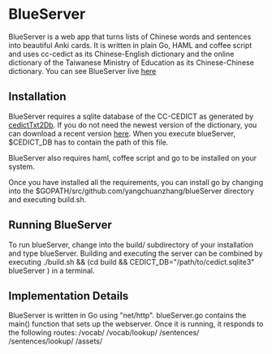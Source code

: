 # BlueServer

BlueServer is a web app that turns lists of Chinese words and sentences into beautiful Anki cards. It is written in plain Go, HAML and coffee script and uses cc-cedict as its Chinese-English dictionary and the online dictionary of the Taiwanese Ministry of Education as its Chinese-Chinese dictionary. You can see BlueServer live [here](http://thebluemandarinlab.com:8080/)

## Installation

BlueServer requires a sqlite database of the CC-CEDICT as generated by [cedictTxt2Db](https://github.com/yangchuanzhang/cedictTxt2Db). If you do not need the newest version of the dictionary, you can download a recent version [here](https://www.dropbox.com/s/277fmaofyaf0dvn/cedict.sqlite3). When you execute blueServer, $CEDICT_DB has to contain the path of this file.

BlueServer also requires haml, coffee script and go to be installed on your system.

Once you have installed all the requirements, you can install go by changing into the $GOPATH/src/github.com/yangchuanzhang/blueServer directory and executing build.sh. 

## Running BlueServer

To run blueServer, change into the build/ subdirectory of your installation and type blueServer. Building and executing the server can be combined by executing
        ./build.sh && (cd build && CEDICT_DB="/path/to/cedict.sqlite3" blueServer )
in a terminal.

## Implementation Details

BlueServer is written in Go using "net/http". blueServer.go contains the main() function that sets up the webserver. Once it is running, it responds to the following routes:
        /vocab/
        /vocab/lookup/<word>
        /sentences/
        /sentences/lookup/<sentence>
        /assets/<file>
